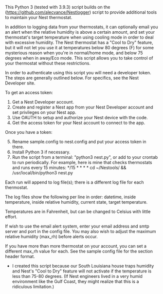 This Python 3 (tested with 3.9.3) script builds on the  (https://github.com/alecvance/Nestlogger) script to provide additional tools to maintain your Nest thermostat. 

In addition to logging data from your thermostats, it can optionally email you an alert when the relative humidity is above a certain amount, and set your thermostat's target temperature when using cooling mode in order to deal with excessive humidity. The Nest thermostat has a "Cool to Dry" feature, but it will not let you use it at temperatures below 80 degrees (F) for some mysterious reason when you're in normal/home mode, and below 75 degrees when in away/Eco mode. This script allows you to take control of your thermostat without these restrictions.

In order to authenticate using this script you will need a developer token. 
The steps are generally outlined below. For specifics, see the Nest Developer site.

To get an access token:

1) Get a Nest Developer account.
2) Create and register a Nest app from your Nest Developer account and set privileges on your Nest app. 
3) Use OAUTH to setup and authorize your Nest device with the code.
4) Get the access token for your Nest account to connect to the app.

Once you have a token:

5) Rename sample.config to nest.config and put your access token in there.
6) Install Python 3 if necessary.
7) Run the script from a terminal: "python3 nest.py", or add to your crontab to run periodically. For example, here is mine that checks thermostats and runs every 15 minutes:
*/15 * * * * cd ~/Nestools/ && /usr/local/bin/python3 nest.py

Each run will append to log file(s); there is a different log file for each thermostat.

The log files show the following per line in order:
	datetime, inside temperature, inside relative humidity, current state, target temperature.

Temperatures are in Fahrenheit, but can be changed to Celsius with little effort.

If wish to use the email alert system, enter your email address and smtp server and port in the config file. You may also wish to adjust the maximum  relative humidity (max_rh) before alerts occur. 

If you have more than more thermostat on your account, you can set a different max_rh value for each. See the sample config file for the section header format.

* I created this script because our South Louisiana house traps humidity and Nest's "Cool to Dry" feature will not activate if the temperature is less than 75-80 degrees. (If Nest engineers lived in a very humid environment like the Gulf Coast, they might realize that this is a ridiculous limitation.)
